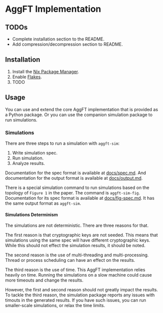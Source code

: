 # AggFT Implementation

## TODOs

- Complete installation section to the README.
- Add compression/decompression section to README.

## Installation

1. Install the [Nix Package Manager][nix-home].
2. Enable [Flakes][flake-wiki].
3. TODO

## Usage

You can use and extend the core AggFT implementation that is provided as a
Python package. Or you can use the companion simulation package to run
simulations.

### Simulations

There are three steps to run a simulation with `aggft-sim`:

1. Write simulation spec.
2. Run simulation.
3. Analyze results.

Documentation for the spec format is available at [docs/spec.md](docs/spec.md).
And documentation for the output format is available at
[docs/output.md](docs/output.md).

There is a special simulation command to run simulations based on the topology
of `Figure 1` in the paper. The command is `aggft-sim-fig`. Documentation for
its spec format is available at [docs/fig-spec.md](docs/fig-spec.md). It has the
same output format as `aggft-sim`.

#### Simulations Determinism

The simulations are not deterministic. There are three reasons for that.

The first reason is that cryptographic keys are not seeded. This means that
simulations using the same spec will have different cryptographic keys. While
this should not effect the simulation results, it should be noted.

The second reason is the use of multi-threading and multi-processing. Thread or
process scheduling can have an effect on the results.

The third reason is the use of time. This AggFT implementation relies heavily on
time. Running the simulations on a slow machine could cause more timeouts and
change the results.

However, the first and second reason should not greatly impact the results. To
tackle the third reason, the simulation package reports any issues with timouts
in the generated results. If you have such issues, you can run smaller-scale
simulations, or relax the time limits.

[nix-home]: https://nixos.org/
[flake-wiki]: https://nixos.wiki/wiki/Flakes
